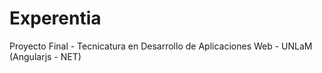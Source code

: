 Experentia
==========

Proyecto Final - Tecnicatura en Desarrollo de Aplicaciones Web - UNLaM (Angularjs - NET)
